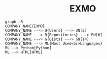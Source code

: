 <h1 align="center">EXMO</h1>

```mermaid
graph LR
COMPANY_NAME{EXMO}
COMPANY_NAME ---> U{Users} ---> UN[5]
COMPANY_NAME ---> R{Repositories} ---> RN[6]
COMPANY_NAME ---> G{Gists} ---> GN[14]
COMPANY_NAME ---> ML{Most Used<br>Languages}
ML --> Python[Python]
ML --> HTML[HTML]
```
